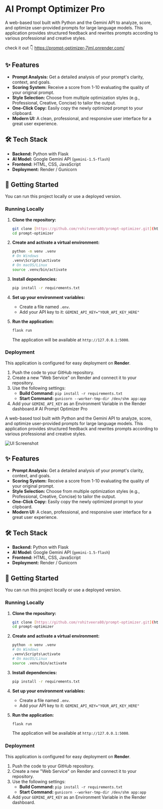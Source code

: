 # AI Prompt Optimizer Pro

A web-based tool built with Python and the Gemini API to analyze, score, and optimize user-provided prompts for large language models. This application provides structured feedback and rewrites prompts according to various professional and creative styles.

check it out 👇
https://prompt-optimizer-7jml.onrender.com/

## ✨ Features

- **Prompt Analysis:** Get a detailed analysis of your prompt's clarity, context, and goals.
- **Scoring System:** Receive a score from 1-10 evaluating the quality of your original prompt.
- **Style Selection:** Choose from multiple optimization styles (e.g., Professional, Creative, Concise) to tailor the output.
- **One-Click Copy:** Easily copy the newly optimized prompt to your clipboard.
- **Modern UI:** A clean, professional, and responsive user interface for a great user experience.

## 🛠️ Tech Stack

- **Backend:** Python with Flask
- **AI Model:** Google Gemini API (`gemini-1.5-flash`)
- **Frontend:** HTML, CSS, JavaScript
- **Deployment:** Render / Gunicorn

## 🚀 Getting Started

You can run this project locally or use a deployed version.

### Running Locally

1.  **Clone the repository:**
    ```bash
    git clone [https://github.com/rohitveera80/prompt-optimizer.git](https://github.com/rohitveera80/prompt-optimizer.git)
    cd prompt-optimizer
    ```

2.  **Create and activate a virtual environment:**
    ```bash
    python -m venv .venv
    # On Windows
    .venv\Scripts\activate
    # On macOS/Linux
    source .venv/bin/activate
    ```

3.  **Install dependencies:**
    ```bash
    pip install -r requirements.txt
    ```

4.  **Set up your environment variables:**
    - Create a file named `.env`.
    - Add your API key to it: `GEMINI_API_KEY="YOUR_API_KEY_HERE"`

5.  **Run the application:**
    ```bash
    flask run
    ```
    The application will be available at `http://127.0.0.1:5000`.

### Deployment

This application is configured for easy deployment on **Render**.

1.  Push the code to your GitHub repository.
2.  Create a new "Web Service" on Render and connect it to your repository.
3.  Use the following settings:
    - **Build Command:** `pip install -r requirements.txt`
    - **Start Command:** `gunicorn --worker-tmp-dir /dev/shm app:app`
4.  Add your `GEMINI_API_KEY` as an Environment Variable in the Render dashboard.# AI Prompt Optimizer Pro

A web-based tool built with Python and the Gemini API to analyze, score, and optimize user-provided prompts for large language models. This application provides structured feedback and rewrites prompts according to various professional and creative styles.

![UI Screenshot](https://i.imgur.com/rLz9rSg.png)

## ✨ Features

- **Prompt Analysis:** Get a detailed analysis of your prompt's clarity, context, and goals.
- **Scoring System:** Receive a score from 1-10 evaluating the quality of your original prompt.
- **Style Selection:** Choose from multiple optimization styles (e.g., Professional, Creative, Concise) to tailor the output.
- **One-Click Copy:** Easily copy the newly optimized prompt to your clipboard.
- **Modern UI:** A clean, professional, and responsive user interface for a great user experience.

## 🛠️ Tech Stack

- **Backend:** Python with Flask
- **AI Model:** Google Gemini API (`gemini-1.5-flash`)
- **Frontend:** HTML, CSS, JavaScript
- **Deployment:** Render / Gunicorn

## 🚀 Getting Started

You can run this project locally or use a deployed version.

### Running Locally

1.  **Clone the repository:**
    ```bash
    git clone [https://github.com/rohitveera80/prompt-optimizer.git](https://github.com/rohitveera80/prompt-optimizer.git)
    cd prompt-optimizer
    ```

2.  **Create and activate a virtual environment:**
    ```bash
    python -m venv .venv
    # On Windows
    .venv\Scripts\activate
    # On macOS/Linux
    source .venv/bin/activate
    ```

3.  **Install dependencies:**
    ```bash
    pip install -r requirements.txt
    ```

4.  **Set up your environment variables:**
    - Create a file named `.env`.
    - Add your API key to it: `GEMINI_API_KEY="YOUR_API_KEY_HERE"`

5.  **Run the application:**
    ```bash
    flask run
    ```
    The application will be available at `http://127.0.0.1:5000`.

### Deployment

This application is configured for easy deployment on **Render**.

1.  Push the code to your GitHub repository.
2.  Create a new "Web Service" on Render and connect it to your repository.
3.  Use the following settings:
    - **Build Command:** `pip install -r requirements.txt`
    - **Start Command:** `gunicorn --worker-tmp-dir /dev/shm app:app`
4.  Add your `GEMINI_API_KEY` as an Environment Variable in the Render dashboard.
